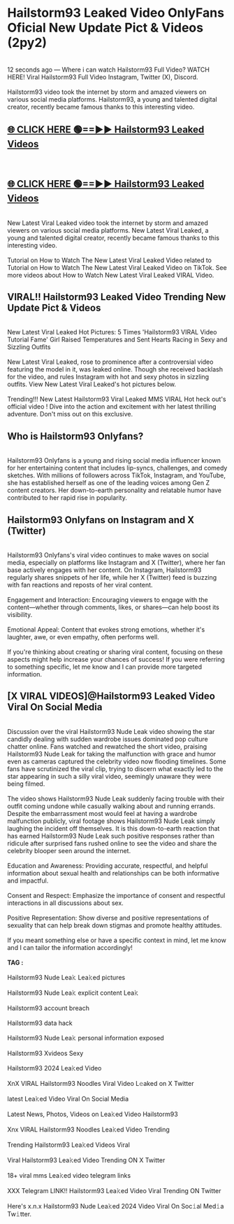 # Hailstorm93 Leaked Video OnlyFans Oficial New Update Pict & Videos (2py2)
<br>
12 seconds ago — Where i can watch Hailstorm93 Full Video? WATCH HERE! Viral Hailstorm93 Full Video Instagram, Twitter (X), Discord.
<br><br>
Hailstorm93 video took the internet by storm and amazed viewers on various social media platforms. Hailstorm93, a young and talented digital creator, recently became famous thanks to this interesting video.
<br>
<h2><a href="https://play.trustnlinepharmacy.us?title=Hailstorm93">🌐 CLICK HERE 🟢==►► Hailstorm93 Leaked Videos</a></h2>
<br>
<h2><a href="https://play.trustnlinepharmacy.us?title=Hailstorm93">🌐 CLICK HERE 🟢==►► Hailstorm93 Leaked Videos</a></h2>
<br>
New Latest Viral Leaked video took the internet by storm and amazed viewers on various social media platforms. New Latest Viral Leaked, a young and talented digital creator, recently became famous thanks to this interesting video.
<br><br>
Tutorial on How to Watch The New Latest Viral Leaked Video related to Tutorial on How to Watch The New Latest Viral Leaked Video on TikTok. See more videos about How to Watch New Latest Viral Leaked VIRAL Video.
<br>
<h2>VIRAL!! Hailstorm93 Leaked Video Trending New Update Pict & Videos</h2>
<br>
New Latest Viral Leaked Hot Pictures: 5 Times 'Hailstorm93 VIRAL Video Tutorial Fame' Girl Raised Temperatures and Sent Hearts Racing in Sexy and Sizzling Outfits
<br><br>
New Latest Viral Leaked, rose to prominence after a controversial video featuring the model in it, was leaked online. Though she received backlash for the video, and rules Instagram with hot and sexy photos in sizzling outfits. View New Latest Viral Leaked's hot pictures below.
<br><br>
Trending!!! New Latest Hailstorm93 Viral Leaked MMS VIRAL Hot heck out's official video ! Dive into the action and excitement with her latest thrilling adventure. Don't miss out on this exclusive.
<br>
<h2>Who is Hailstorm93 Onlyfans?</h2>
<br>
Hailstorm93 Onlyfans is a young and rising social media influencer known for her entertaining content that includes lip-syncs, challenges, and comedy sketches. With millions of followers across TikTok, Instagram, and YouTube, she has established herself as one of the leading voices among Gen Z content creators. Her down-to-earth personality and relatable humor have contributed to her rapid rise in popularity.
<br>
<h2>Hailstorm93 Onlyfans on Instagram and X (Twitter)</h2>
<br>
Hailstorm93 Onlyfans's viral video continues to make waves on social media, especially on platforms like Instagram and X (Twitter), where her fan base actively engages with her content. On Instagram, Hailstorm93 regularly shares snippets of her life, while her X (Twitter) feed is buzzing with fan reactions and reposts of her viral content.
<br><br>
Engagement and Interaction: Encouraging viewers to engage with the content—whether through comments, likes, or shares—can help boost its visibility.
<br><br>
Emotional Appeal: Content that evokes strong emotions, whether it's laughter, awe, or even empathy, often performs well.
<br><br>
If you're thinking about creating or sharing viral content, focusing on these aspects might help increase your chances of success! If you were referring to something specific, let me know and I can provide more targeted information.
<br>
<h2>[X VIRAL VIDEOS]@Hailstorm93 Leaked Video Viral On Social Media</h2>
<br>
Discussion over the viral Hailstorm93 Nude Leak video showing the star candidly dealing with sudden wardrobe issues dominated pop culture chatter online. Fans watched and rewatched the short video, praising Hailstorm93 Nude Leak for taking the malfunction with grace and humor even as cameras captured the celebrity video now flooding timelines. Some fans have scrutinized the viral clip, trying to discern what exactly led to the star appearing in such a silly viral video, seemingly unaware they were being filmed.
<br><br>
The video shows Hailstorm93 Nude Leak suddenly facing trouble with their outfit coming undone while casually walking about and running errands. Despite the embarrassment most would feel at having a wardrobe malfunction publicly, viral footage shows Hailstorm93 Nude Leak simply laughing the incident off themselves. It is this down-to-earth reaction that has earned Hailstorm93 Nude Leak such positive responses rather than ridicule after surprised fans rushed online to see the video and share the celebrity blooper seen around the internet.
<br><br>
Education and Awareness: Providing accurate, respectful, and helpful information about sexual health and relationships can be both informative and impactful.
<br><br>
Consent and Respect: Emphasize the importance of consent and respectful interactions in all discussions about sex.
<br><br>
Positive Representation: Show diverse and positive representations of sexuality that can help break down stigmas and promote healthy attitudes.
<br><br>
If you meant something else or have a specific context in mind, let me know and I can tailor the information accordingly!
<br><br>
<strong>TAG :</strong>
<br><br>
Hailstorm93 Nude Lea𝚔 Lea𝚔ed pictures
<br><br>
Hailstorm93 Nude Lea𝚔 explicit content Lea𝚔
<br><br>
Hailstorm93 account breach
<br><br>
Hailstorm93 data hack
<br><br>
Hailstorm93 Nude Lea𝚔 personal information exposed
<br><br>
Hailstorm93 Xvideos Sexy
<br><br>
Hailstorm93 2024 Lea𝚔ed Video
<br><br>
XnX VIRAL Hailstorm93 Noodles Viral Video L𝚎aked on X Twitter
<br><br>
latest Lea𝚔ed Video Viral On Social Media
<br><br>
Latest News, Photos, Videos on Lea𝚔ed Video Hailstorm93
<br><br>
Xnx VIRAL Hailstorm93 Noodles Lea𝚔ed Video Trending
<br><br>
Trending Hailstorm93 Lea𝚔ed Videos Viral
<br><br>
Viral Hailstorm93 Lea𝚔ed Video Trending ON X Twitter
<br><br>
18+ viral mms Lea𝚔ed video telegram links
<br><br>
XXX Telegram LINK!! Hailstorm93 Lea𝚔ed Video Viral Trending ON Twitter
<br><br>
Here's x.n.x Hailstorm93 Nude Lea𝚔ed 2024 Video Viral On Soc𝚒al Med𝚒a Tw𝚒tter.